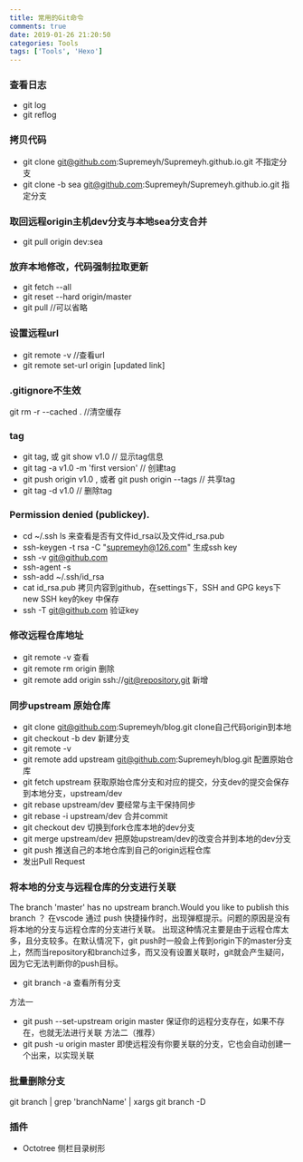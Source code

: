 ```yaml
---
title: 常用的Git命令
comments: true
date: 2019-01-26 21:20:50
categories: Tools
tags: ['Tools', 'Hexo']
---
```


### 查看日志
* git log 
* git reflog 

### 拷贝代码
* git clone git@github.com:Supremeyh/Supremeyh.github.io.git  不指定分支 
* git clone -b sea git@github.com:Supremeyh/Supremeyh.github.io.git 指定分支

### 取回远程origin主机dev分支与本地sea分支合并
* git pull origin dev:sea

### 放弃本地修改，代码强制拉取更新 
* git fetch --all 
* git reset --hard origin/master 
* git pull //可以省略

### 设置远程url
* git remote -v //查看url
* git remote set-url origin [updated link]

### .gitignore不生效
git rm -r --cached .  //清空缓存

### tag
* git tag,  或 git show v1.0   // 显示tag信息
* git tag -a v1.0  -m 'first version' // 创建tag
* git push origin v1.0 , 或者 git push origin --tags // 共享tag
* git tag -d v1.0 // 删除tag


###  Permission denied (publickey).
* cd ~/.ssh  ls  来查看是否有文件id_rsa以及文件id_rsa.pub
* ssh-keygen -t rsa -C "supremeyh@126.com"   生成ssh key
* ssh -v git@github.com
* ssh-agent -s
* ssh-add ~/.ssh/id_rsa  
* cat id_rsa.pub   拷贝内容到github，在settings下，SSH and GPG keys下new SSH key的key 中保存
* ssh -T git@github.com  验证key

### 修改远程仓库地址
* git remote -v  查看
* git remote rm origin  删除
* git remote add origin ssh://git@repository.git   新增


### 同步upstream 原始仓库
* git clone git@github.com:Supremeyh/blog.git   clone自己代码origin到本地
* git checkout -b dev 新建分支
* git remote -v
* git remote add upstream git@github.com:Supremeyh/blog.git   配置原始仓库
* git fetch upstream 获取原始仓库分支和对应的提交，分支dev的提交会保存到本地分支，upstream/dev
* git rebase upstream/dev  要经常与主干保持同步
* git rebase -i upstream/dev  合并commit
* git checkout dev  切换到fork仓库本地的dev分支
* git merge upstream/dev  把原始upstream/dev的改变合并到本地的dev分支
* git push  推送自己的本地仓库到自己的origin远程仓库
* 发出Pull Request


### 将本地的分支与远程仓库的分支进行关联
 The branch 'master' has no upstream branch.Would you like to publish this branch ？ 
 在vscode 通过 push 快捷操作时，出现弹框提示。问题的原因是没有将本地的分支与远程仓库的分支进行关联。 
出现这种情况主要是由于远程仓库太多，且分支较多。在默认情况下，git push时一般会上传到origin下的master分支上，然而当repository和branch过多，而又没有设置关联时，git就会产生疑问，因为它无法判断你的push目标。 
* git branch -a  查看所有分支

方法一
* git push --set-upstream origin master   保证你的远程分支存在，如果不存在，也就无法进行关联
方法二（推荐）
* git push -u origin master  即使远程没有你要关联的分支，它也会自动创建一个出来，以实现关联


### 批量删除分支
git branch | grep 'branchName' | xargs git branch -D

### 插件
* Octotree 侧栏目录树形